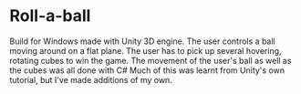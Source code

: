 # Roll-a-ball

Build for Windows made with Unity 3D engine. The user controls a ball moving around on a flat plane. 
The user has to pick up several hovering, rotating cubes to win the game.
The movement of the user's ball as well as the cubes was all done with C#
Much of this was learnt from Unity's own tutorial, but I've made additions of my own.

